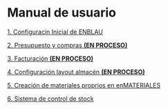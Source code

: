 # Manual de usuario

[1. Configuracin Inicial de ENBLAU](01_Configuracion_Inicial_ENBLAU.md)

[2. Presupuesto y compras **(EN PROCESO)**](EN_PROCESO.md)<!--(Presupuesto_Compras.md)-->

[3. Facturación **(EN PROCESO)**](EN_PROCESO.md)<!--(Facturacion.md)-->

[4. Configuración layout almacén **(EN PROCESO)**](EN_PROCESO.md)<!--(Configuracion_Layout_Almacen.md)-->

[5. Creación de materiales proprios en enMATERIALES](05_Crear_Materiales_enMATERIAL.md)<!--(Crear_Materiales_enMATERIAL.md)-->

[6. Sistema de control de stock](06_Manual_Stock_Control.md)